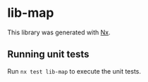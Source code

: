 # lib-map

This library was generated with [Nx](https://nx.dev).

## Running unit tests

Run `nx test lib-map` to execute the unit tests.
